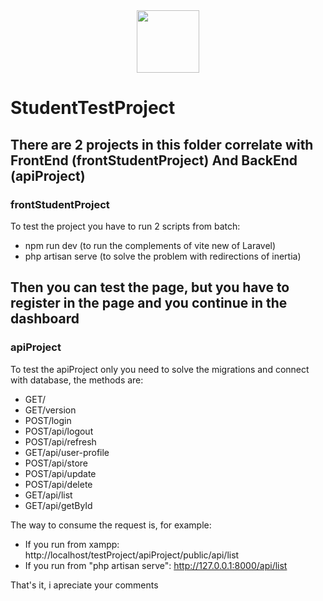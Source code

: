 <div id="header" align="center">
  <img src="https://media.giphy.com/media/M9gbBd9nbDrOTu1Mqx/giphy.gif" width="100"/>
</div>

# StudentTestProject
## There are 2 projects in this folder correlate with FrontEnd (frontStudentProject) And BackEnd (apiProject)
### frontStudentProject
To test the project you have to run 2 scripts from batch:
- npm run dev (to run the complements of vite new of Laravel)
- php artisan serve (to solve the problem with redirections of inertia)

Then you can test the page, but you have to register in the page and you continue in the dashboard
---
### apiProject
To test the apiProject only you need to solve the migrations and connect with database, the methods are:
- GET/
- GET/version
- POST/login
- POST/api/logout
- POST/api/refresh
- GET/api/user-profile
- POST/api/store
- POST/api/update
- POST/api/delete
- GET/api/list
- GET/api/getById

The way to consume the request is, for example:
- If you run from xampp: http://localhost/testProject/apiProject/public/api/list
- If you run from "php artisan serve": http://127.0.0.1:8000/api/list

That's it, i apreciate your comments
